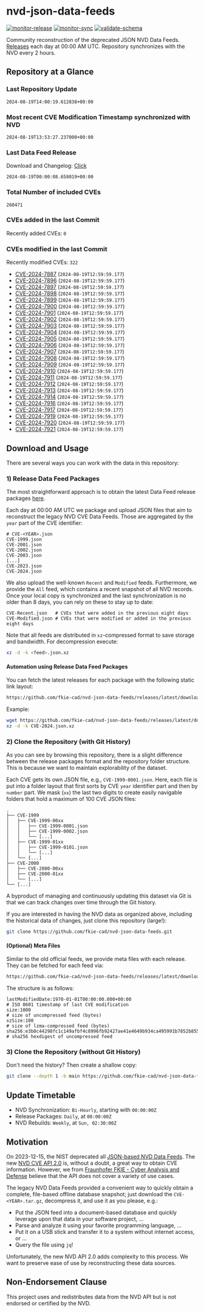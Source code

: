 # nvd-json-data-feeds

[![monitor-release](https://github.com/fkie-cad/nvd-json-data-feeds/actions/workflows/monitor_release.yml/badge.svg)](https://github.com/fkie-cad/nvd-json-data-feeds/actions/workflows/monitor_release.yml)
[![monitor-sync](https://github.com/fkie-cad/nvd-json-data-feeds/actions/workflows/monitor_sync.yml/badge.svg)](https://github.com/fkie-cad/nvd-json-data-feeds/actions/workflows/monitor_sync.yml)
[![validate-schema](https://github.com/fkie-cad/nvd-json-data-feeds/actions/workflows/validate_schema.yml/badge.svg)](https://github.com/fkie-cad/nvd-json-data-feeds/actions/workflows/validate_schema.yml)

Community reconstruction of the deprecated JSON NVD Data Feeds.
[Releases](https://github.com/fkie-cad/nvd-json-data-feeds/releases/latest) each day at 00:00 AM UTC.
Repository synchronizes with the NVD every 2 hours.

## Repository at a Glance

### Last Repository Update

```plain
2024-08-19T14:00:19.612838+00:00
```

### Most recent CVE Modification Timestamp synchronized with NVD

```plain
2024-08-19T13:53:27.237000+00:00
```

### Last Data Feed Release

Download and Changelog: [Click](https://github.com/fkie-cad/nvd-json-data-feeds/releases/latest)

```plain
2024-08-19T00:00:08.658019+00:00
```

### Total Number of included CVEs

```plain
260471
```

### CVEs added in the last Commit

Recently added CVEs: `0`



### CVEs modified in the last Commit

Recently modified CVEs: `322`

- [CVE-2024-7887](CVE-2024/CVE-2024-78xx/CVE-2024-7887.json) (`2024-08-19T12:59:59.177`)
- [CVE-2024-7896](CVE-2024/CVE-2024-78xx/CVE-2024-7896.json) (`2024-08-19T12:59:59.177`)
- [CVE-2024-7897](CVE-2024/CVE-2024-78xx/CVE-2024-7897.json) (`2024-08-19T12:59:59.177`)
- [CVE-2024-7898](CVE-2024/CVE-2024-78xx/CVE-2024-7898.json) (`2024-08-19T12:59:59.177`)
- [CVE-2024-7899](CVE-2024/CVE-2024-78xx/CVE-2024-7899.json) (`2024-08-19T12:59:59.177`)
- [CVE-2024-7900](CVE-2024/CVE-2024-79xx/CVE-2024-7900.json) (`2024-08-19T12:59:59.177`)
- [CVE-2024-7901](CVE-2024/CVE-2024-79xx/CVE-2024-7901.json) (`2024-08-19T12:59:59.177`)
- [CVE-2024-7902](CVE-2024/CVE-2024-79xx/CVE-2024-7902.json) (`2024-08-19T12:59:59.177`)
- [CVE-2024-7903](CVE-2024/CVE-2024-79xx/CVE-2024-7903.json) (`2024-08-19T12:59:59.177`)
- [CVE-2024-7904](CVE-2024/CVE-2024-79xx/CVE-2024-7904.json) (`2024-08-19T12:59:59.177`)
- [CVE-2024-7905](CVE-2024/CVE-2024-79xx/CVE-2024-7905.json) (`2024-08-19T12:59:59.177`)
- [CVE-2024-7906](CVE-2024/CVE-2024-79xx/CVE-2024-7906.json) (`2024-08-19T12:59:59.177`)
- [CVE-2024-7907](CVE-2024/CVE-2024-79xx/CVE-2024-7907.json) (`2024-08-19T12:59:59.177`)
- [CVE-2024-7908](CVE-2024/CVE-2024-79xx/CVE-2024-7908.json) (`2024-08-19T12:59:59.177`)
- [CVE-2024-7909](CVE-2024/CVE-2024-79xx/CVE-2024-7909.json) (`2024-08-19T12:59:59.177`)
- [CVE-2024-7910](CVE-2024/CVE-2024-79xx/CVE-2024-7910.json) (`2024-08-19T12:59:59.177`)
- [CVE-2024-7911](CVE-2024/CVE-2024-79xx/CVE-2024-7911.json) (`2024-08-19T12:59:59.177`)
- [CVE-2024-7912](CVE-2024/CVE-2024-79xx/CVE-2024-7912.json) (`2024-08-19T12:59:59.177`)
- [CVE-2024-7913](CVE-2024/CVE-2024-79xx/CVE-2024-7913.json) (`2024-08-19T12:59:59.177`)
- [CVE-2024-7914](CVE-2024/CVE-2024-79xx/CVE-2024-7914.json) (`2024-08-19T12:59:59.177`)
- [CVE-2024-7916](CVE-2024/CVE-2024-79xx/CVE-2024-7916.json) (`2024-08-19T12:59:59.177`)
- [CVE-2024-7917](CVE-2024/CVE-2024-79xx/CVE-2024-7917.json) (`2024-08-19T12:59:59.177`)
- [CVE-2024-7919](CVE-2024/CVE-2024-79xx/CVE-2024-7919.json) (`2024-08-19T12:59:59.177`)
- [CVE-2024-7920](CVE-2024/CVE-2024-79xx/CVE-2024-7920.json) (`2024-08-19T12:59:59.177`)
- [CVE-2024-7921](CVE-2024/CVE-2024-79xx/CVE-2024-7921.json) (`2024-08-19T12:59:59.177`)


## Download and Usage

There are several ways you can work with the data in this repository:

### 1) Release Data Feed Packages

The most straightforward approach is to obtain the latest Data Feed release packages [here](https://github.com/fkie-cad/nvd-json-data-feeds/releases/latest).

Each day at 00:00 AM UTC we package and upload JSON files that aim to reconstruct the legacy NVD CVE Data Feeds.
Those are aggregated by the `year` part of the CVE identifier:

```
# CVE-<YEAR>.json
CVE-1999.json
CVE-2001.json
CVE-2002.json
CVE-2003.json
[...]
CVE-2023.json
CVE-2024.json
```

We also upload the well-known `Recent` and `Modified` feeds.
Furthermore, we provide the `All` feed, which contains a recent snapshot of all NVD records.
Once your local copy is synchronized and the last synchronization is no older than 8 days, you can rely on these to stay up to date:

```plain
CVE-Recent.json   # CVEs that were added in the previous eight days
CVE-Modified.json # CVEs that were modified or added in the previous eight days
```

Note that all feeds are distributed in `xz`-compressed format to save storage and bandwidth.
For decompression execute:

```sh
xz -d -k <feed>.json.xz
```

#### Automation using Release Data Feed Packages

You can fetch the latest releases for each package with the following static link layout:

```sh
https://github.com/fkie-cad/nvd-json-data-feeds/releases/latest/download/CVE-<YEAR>.json.xz
```

Example:

```sh
wget https://github.com/fkie-cad/nvd-json-data-feeds/releases/latest/download/CVE-2024.json.xz
xz -d -k CVE-2024.json.xz
```

### 2) Clone the Repository (with Git History)

As you can see by browsing this repository, there is a slight difference between the release packages format and the repository folder structure.
This is because we want to maintain explorability of the dataset.

Each CVE gets its own JSON file, e.g., `CVE-1999-0001.json`.
Here, each file is put into a folder layout that first sorts by CVE `year` identifier part and then by `number` part.
We mask (`xx`) the last two digits to create easily navigable folders that hold a maximum of 100 CVE JSON files:

```plain
.
├── CVE-1999
│   ├── CVE-1999-00xx
│   │   ├── CVE-1999-0001.json
│   │   ├── CVE-1999-0002.json
│   │   └── [...]
│   ├── CVE-1999-01xx
│   │   ├── CVE-1999-0101.json
│   │   └── [...]
│   └── [...]
├── CVE-2000
│   ├── CVE-2000-00xx
│   ├── CVE-2000-01xx
│   └── [...]
└── [...]
```

A byproduct of managing and continuously updating this dataset via Git is that we can track changes over time through the Git history.

If you are interested in having the NVD data as organized above, including the historical data of changes, just clone this repository (large!):

```sh
git clone https://github.com/fkie-cad/nvd-json-data-feeds.git
```

#### (Optional) Meta Files

Similar to the old official feeds, we provide meta files with each release. They can be fetched for each feed via:

```sh
https://github.com/fkie-cad/nvd-json-data-feeds/releases/latest/download/CVE-<YEAR>.meta
```

The structure is as follows:

```plain
lastModifiedDate:1970-01-01T00:00:00.000+00:00                          # ISO 8601 timestamp of last CVE modification
size:1000                                                               # size of uncompressed feed (bytes)
xzSize:100                                                              # size of lzma-compressed feed (bytes)
sha256:e3b0c44298fc1c149afbf4c8996fb92427ae41e4649b934ca495991b7852b855 # sha256 hexdigest of uncompressed feed
```

### 3) Clone the Repository (without Git History)

Don't need the history? Then create a shallow copy:

```sh
git clone --depth 1 -b main https://github.com/fkie-cad/nvd-json-data-feeds.git
```


## Update Timetable

* NVD Synchronization: `Bi-Hourly`, starting with `00:00:00Z`
* Release Packages: `Daily`, at `00:00:00Z`
* NVD Rebuilds: `Weekly`, at `Sun, 02:30:00Z`


## Motivation

On 2023-12-15, the NIST deprecated all [JSON-based NVD Data Feeds](https://nvd.nist.gov/vuln/data-feeds#divRetirementBanner-1).
The new [NVD CVE API 2.0](https://nvd.nist.gov/developers/vulnerabilities) is, without a doubt, a great way to obtain CVE information.
However, we from [Fraunhofer FKIE - Cyber Analysis and Defense](https://www.fkie.fraunhofer.de/en/departments/cad.html) believe that the API does not cover a variety of use cases.

The legacy NVD Data Feeds provided a convenient way to quickly obtain a complete, file-based offline database snapshot; just download the `CVE-<YEAR>.tar.gz`, decompress it, and use it as you please, e.g.:

- Put the JSON feed into a document-based database and quickly leverage upon that data in your software project, ...
- Parse and analyze it using your favorite programming language, ...
- Put it on a USB stick and transfer it to a system without internet access, or ...
- Query the file using `jq`!

Unfortunately, the new NVD API 2.0 adds complexity to this process.
We want to preserve ease of use by reconstructing these data sources.

## Non-Endorsement Clause

This project uses and redistributes data from the NVD API but is not endorsed or certified by the NVD.